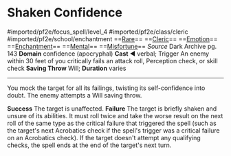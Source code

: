 # Shaken Confidence
#imported/pf2e/focus_spell/level_4 #imported/pf2e/class/cleric #imported/pf2e/school/enchantment 
==[Rare](rare.md)== ==[Cleric](rules/traits/cleric.md)== ==[Emotion](emotion.md)== ==[Enchantment](enchantment.md)== ==[Mental](mental.md)== ==[Misfortune](misfortune.md)==
*Source* Dark Archive pg. 143
**Domain** confidence (apocryphal)
**Cast** ◄ verbal; Trigger An enemy within 30 feet of you critically fails an attack roll, Perception check, or skill check
**Saving Throw** Will; **Duration** varies

---
You mock the target for all its failings, twisting its self-confidence into doubt. The enemy attempts a Will saving throw.

**Success** The target is unaffected.
**Failure** The target is briefly shaken and unsure of its abilities. It must roll twice and take the worse result on the next roll of the same type as the critical failure that triggered the spell (such as the target's next Acrobatics check if the spell's trigger was a critical failure on an Acrobatics check). If the target doesn't attempt any qualifying checks, the spell ends at the end of the target's next turn.